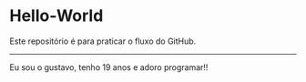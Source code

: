 # Hello-World
Este repositório é para praticar o fluxo do GitHub.

------------------------------
Eu sou o gustavo, tenho 19 anos e adoro programar!!
